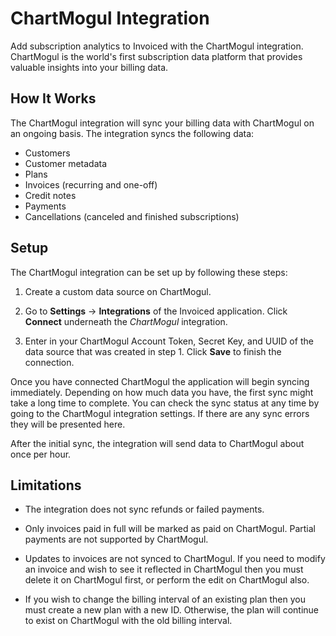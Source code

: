 # ChartMogul Integration

Add subscription analytics to Invoiced with the ChartMogul integration. ChartMogul is the world's first subscription data platform that provides valuable insights into your billing data.

## How It Works

The ChartMogul integration will sync your billing data with ChartMogul on an ongoing basis. The integration syncs the following data:
* Customers
* Customer metadata
* Plans
* Invoices (recurring and one-off)
* Credit notes
* Payments
* Cancellations (canceled and finished subscriptions)

## Setup

The ChartMogul integration can be set up by following these steps:

1. Create a custom data source on ChartMogul.

2. Go to **Settings** &rarr; **Integrations** of the Invoiced application. Click **Connect** underneath the *ChartMogul* integration.

3. Enter in your ChartMogul Account Token, Secret Key, and UUID of the data source that was created in step 1. Click **Save** to finish the connection.

Once you have connected ChartMogul the application will begin syncing immediately. Depending on how much data you have, the first sync might take a long time to complete. You can check the sync status at any time by going to the ChartMogul integration settings. If there are any sync errors they will be presented here.

After the initial sync, the integration will send data to ChartMogul about once per hour.

## Limitations

* The integration does not sync refunds or failed payments.

* Only invoices paid in full will be marked as paid on ChartMogul. Partial payments are not supported by ChartMogul.

* Updates to invoices are not synced to ChartMogul. If you need to modify an invoice and wish to see it reflected in ChartMogul then you must delete it on ChartMogul first, or perform the edit on ChartMogul also.

* If you wish to change the billing interval of an existing plan then you must create a new plan with a new ID. Otherwise, the plan will continue to exist on ChartMogul with the old billing interval.
